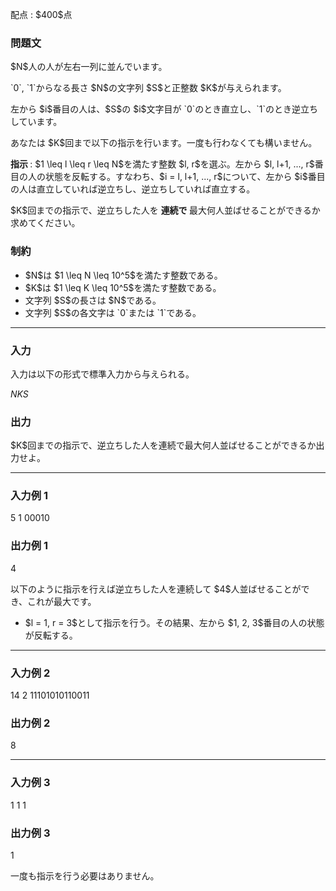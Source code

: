 
<div>

<span>

<span>

<p>
配点 : $400$点
</p>

<div>

<section>

### **問題文**

<p>
$N$人の人が左右一列に並んでいます。
</p>

<p>
`0`, `1`からなる長さ $N$の文字列 $S$と正整数 $K$が与えられます。
</p>

<p>
左から $i$番目の人は、$S$の $i$文字目が `0`のとき直立し、`1`のとき逆立ちしています。
</p>

<p>
あなたは $K$回まで以下の指示を行います。一度も行わなくても構いません。
</p>

<p>

<strong>
指示
</strong>
: $1 \leq l \leq r \leq N$を満たす整数 $l, r$を選ぶ。左から $l, l+1, ..., r$番目の人の状態を反転する。すなわち、$i = l, l+1, ..., r$について、左から $i$番目の人は直立していれば逆立ちし、逆立ちしていれば直立する。
</p>

<p>
$K$回までの指示で、逆立ちした人を
<strong>
連続で
</strong>
最大何人並ばせることができるか求めてください。
</p>

</section>

</div>

<div>

<section>

### **制約**

<ul>

<li>
$N$は $1 \leq N \leq 10^5$を満たす整数である。
</li>

<li>
$K$は $1 \leq K \leq 10^5$を満たす整数である。
</li>

<li>
文字列 $S$の長さは $N$である。
</li>

<li>
文字列 $S$の各文字は `0`または `1`である。
</li>

</ul>

</section>

</div>

---

<div>

<div>

<section>

### **入力**

<p>
入力は以下の形式で標準入力から与えられる。
</p>

<div>

$N$$K$$S$
</div>

</section>

</div>

<div>

<section>

### **出力**

<p>
$K$回までの指示で、逆立ちした人を連続で最大何人並ばせることができるか出力せよ。
</p>

</section>

</div>

</div>

---

<div>

<section>

### **入力例 1**

<div>

5 1
00010

</div>

</section>

</div>

<div>

<section>

### **出力例 1**

<div>

4

</div>

<p>
以下のように指示を行えば逆立ちした人を連続して $4$人並ばせることができ、これが最大です。
</p>

<ul>

<li>
$l = 1, r = 3$として指示を行う。その結果、左から $1, 2, 3$番目の人の状態が反転する。
</li>

</ul>

</section>

</div>

---

<div>

<section>

### **入力例 2**

<div>

14 2
11101010110011

</div>

</section>

</div>

<div>

<section>

### **出力例 2**

<div>

8

</div>

</section>

</div>

---

<div>

<section>

### **入力例 3**

<div>

1 1
1

</div>

</section>

</div>

<div>

<section>

### **出力例 3**

<div>

1

</div>

<p>
一度も指示を行う必要はありません。
</p>

</section>

</div>

</span>

</span>

</div>
